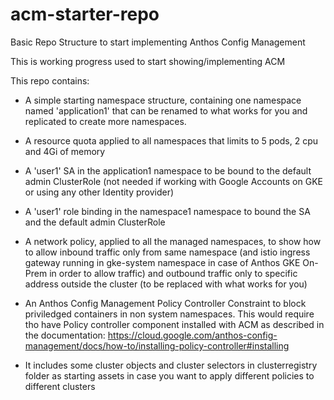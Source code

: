 # acm-starter-repo
Basic Repo Structure to start implementing Anthos Config Management 

This is working progress used to start showing/implementing ACM

This repo contains:

- A simple starting namespace structure, containing one namespace named 'application1' that can be renamed to what works for you and replicated to create more namespaces.

- A resource quota applied to all namespaces that limits to 5 pods, 2 cpu and 4Gi of memory

- A 'user1' SA in the application1 namespace to be bound to the default admin ClusterRole (not needed if working with Google Accounts on GKE or using any other Identity provider)

- A 'user1' role binding in the namespace1 namespace to bound the SA and the default admin ClusterRole

- A network policy, applied to all the managed namespaces, to show how to allow inbound traffic only from same namespace (and istio ingress gateway running in gke-system namespace in case of Anthos GKE On-Prem in order to allow traffic) and outbound traffic only to specific address outside the cluster (to be replaced with what works for you)

- An Anthos Config Management Policy Controller Constraint to block priviledged containers in non system namespaces. This would require tho have Policy controller component installed with ACM as described in the documentation: https://cloud.google.com/anthos-config-management/docs/how-to/installing-policy-controller#installing

- It includes some cluster objects and cluster selectors in clusterregistry folder as starting assets in case you want to apply different policies to different clusters

